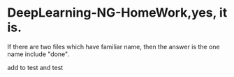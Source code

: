 # DeepLearning-NG-HomeWork,yes, it is.


If there are two files which have familiar name, then the answer is the one name include "done".

add to test and test

